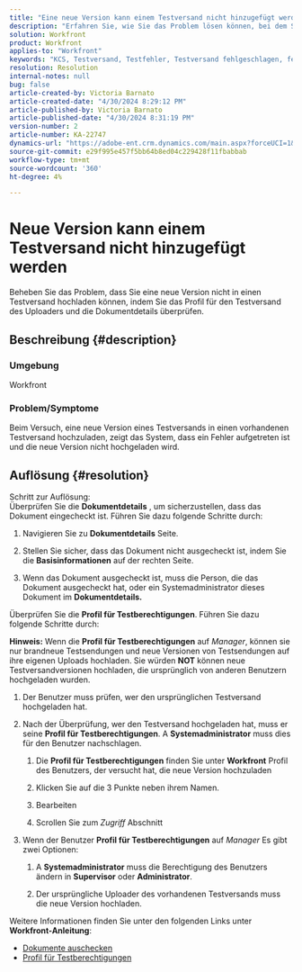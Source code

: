 ```yaml
---
title: "Eine neue Version kann einem Testversand nicht hinzugefügt werden"
description: "Erfahren Sie, wie Sie das Problem lösen können, bei dem Sie keine neue Version eines Testversands hochladen können."
solution: Workfront
product: Workfront
applies-to: "Workfront"
keywords: "KCS, Testversand, Testfehler, Testversand fehlgeschlagen, fehlgeschlagener Upload, neue Version, Workfront"
resolution: Resolution
internal-notes: null
bug: false
article-created-by: Victoria Barnato
article-created-date: "4/30/2024 8:29:12 PM"
article-published-by: Victoria Barnato
article-published-date: "4/30/2024 8:31:19 PM"
version-number: 2
article-number: KA-22747
dynamics-url: "https://adobe-ent.crm.dynamics.com/main.aspx?forceUCI=1&pagetype=entityrecord&etn=knowledgearticle&id=63f75048-3007-ef11-9f8a-6045bd0a08d9"
source-git-commit: e29f995e457f5bb64b8ed04c229428f11fbabbab
workflow-type: tm+mt
source-wordcount: '360'
ht-degree: 4%

---
```


# Neue Version kann einem Testversand nicht hinzugefügt werden


Beheben Sie das Problem, dass Sie eine neue Version nicht in einen Testversand hochladen können, indem Sie das Profil für den Testversand des Uploaders und die Dokumentdetails überprüfen.

## Beschreibung {#description}


### <b>Umgebung</b>

Workfront



### <b>Problem/Symptome</b>

Beim Versuch, eine neue Version eines Testversands in einen vorhandenen Testversand hochzuladen, zeigt das System, dass ein Fehler aufgetreten ist und die neue Version nicht hochgeladen wird.


## Auflösung {#resolution}

Schritt zur Auflösung:<br>
Überprüfen Sie die <b>Dokumentdetails</b> , um sicherzustellen, dass das Dokument eingecheckt ist. Führen Sie dazu folgende Schritte durch:

1. Navigieren Sie zu <b>Dokumentdetails</b> Seite.


2. Stellen Sie sicher, dass das Dokument nicht ausgecheckt ist, indem Sie die <b>Basisinformationen</b> auf der rechten Seite.


3. Wenn das Dokument ausgecheckt ist, muss die Person, die das Dokument ausgecheckt hat, oder ein Systemadministrator dieses Dokument im <b>Dokumentdetails.</b>




Überprüfen Sie die <b>Profil für Testberechtigungen</b>. Führen Sie dazu folgende Schritte durch:

<b>Hinweis:</b> Wenn die <b>Profil für Testberechtigungen</b> auf *Manager*, können sie nur brandneue Testsendungen und neue Versionen von Testsendungen auf ihre eigenen Uploads hochladen. Sie würden <b>NOT</b> können neue Testversandversionen hochladen, die ursprünglich von anderen Benutzern hochgeladen wurden.

1. Der Benutzer muss prüfen, wer den ursprünglichen Testversand hochgeladen hat.


2. Nach der Überprüfung, wer den Testversand hochgeladen hat, muss er seine <b>Profil für Testberechtigungen</b>. A <b>Systemadministrator</b> muss dies für den Benutzer nachschlagen.

   1. Die <b>Profil für Testberechtigungen</b> finden Sie unter <b>Workfront</b> Profil des Benutzers, der versucht hat, die neue Version hochzuladen


   2. Klicken Sie auf die 3 Punkte neben ihrem Namen.


   3. Bearbeiten


   4. Scrollen Sie zum *Zugriff* Abschnitt


3. Wenn der Benutzer <b>Profil für Testberechtigungen</b> auf *Manager* Es gibt zwei Optionen:

   1. A <b>Systemadministrator</b> muss die Berechtigung des Benutzers ändern in <b>Supervisor</b> oder <b>Administrator</b>.


   2. Der ursprüngliche Uploader des vorhandenen Testversands muss die neue Version hochladen.




Weitere Informationen finden Sie unter den folgenden Links unter <b>Workfront-Anleitung</b>:

- [Dokumente auschecken](https://experienceleague.adobe.com/docs/workfront/using/documents/manage-documents/check-out-documents.html)
- [Profil für Testberechtigungen](https://experienceleague.adobe.com/docs/workfront/using/review-and-approve-work/proofing/proofing-overview/permission-profiles.html)

